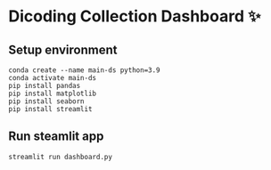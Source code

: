 # Dicoding Collection Dashboard ✨

## Setup environment
```
conda create --name main-ds python=3.9
conda activate main-ds
pip install pandas
pip install matplotlib
pip install seaborn
pip install streamlit
```

## Run steamlit app
```
streamlit run dashboard.py
```
